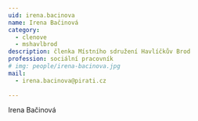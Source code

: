 ```yaml
---
uid: irena.bacinova
name: Irena Bačinová
category:
  - clenove
  - mshavlbrod
description: členka Místního sdružení Havlíčkův Brod
profession: sociální pracovník
# img: people/irena-bacinova.jpg
mail:
  - irena.bacinova@pirati.cz
  
---
```


Irena Bačinová
